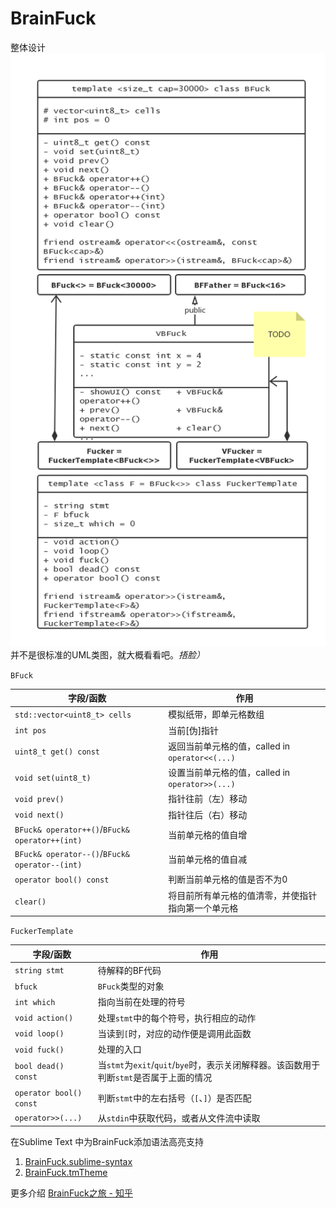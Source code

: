 # BrainFuck

整体设计  
![整体设计](pic/01.png)  
并不是很标准的UML类图，就大概看看吧。*捂脸）*   

`BFuck`

字段/函数|作用
--|--
`std::vector<uint8_t> cells`|模拟纸带，即单元格数组
`int pos`|当前[伪]指针
`uint8_t get() const`|返回当前单元格的值，called in `operator<<(...)`
`void set(uint8_t)`|设置当前单元格的值，called in `operator>>(...)`
`void prev()`|指针往前（左）移动
`void next()`|指针往后（右）移动
`BFuck& operator++()`/`BFuck& operator++(int)`|当前单元格的值自增
`BFuck& operator--()`/`BFuck& operator--(int)`|当前单元格的值自减
`operator bool() const`|判断当前单元格的值是否不为0
`clear()`|将目前所有单元格的值清零，并使指针指向第一个单元格

`FuckerTemplate`

字段/函数|作用
--|--
`string stmt`|待解释的BF代码
`bfuck`|`BFuck`类型的对象
`int which`|指向当前在处理的符号
`void action()`|处理`stmt`中的每个符号，执行相应的动作
`void loop()`|当读到`[`时，对应的动作便是调用此函数
`void fuck()`|处理的入口
`bool dead() const`|当`stmt`为`exit`/`quit`/`bye`时，表示关闭解释器。该函数用于判断`stmt`是否属于上面的情况
`operator bool() const`|判断`stmt`中的左右括号（`[`、`]`）是否匹配
`operator>>(...)`|从`stdin`中获取代码，或者从文件流中读取


在Sublime Text 中为BrainFuck添加语法高亮支持  
1. [BrainFuck.sublime-syntax](https://github.com/A-23187/BrainFuck/blob/master/others/BrainFuck.sublime-syntax)  
2. [BrainFuck.tmTheme](https://github.com/A-23187/BrainFuck/blob/master/others/BrainFuck.tmTheme)  

更多介绍
[BrainFuck之旅 - 知乎](https://zhuanlan.zhihu.com/p/56566363)
